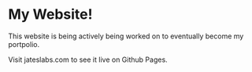 # My Website!

This website is being actively being worked on to eventually become my portpolio.

Visit jateslabs.com to see it live on Github Pages.
